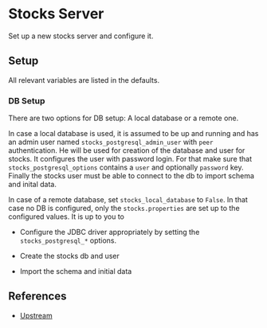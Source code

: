 # Stocks Server

Set up a new stocks server and configure it.

## Setup

All relevant variables are listed in the defaults.

### DB Setup

There are two options for DB setup: A local database or a remote one.

In case a local database is used, it is assumed to be up and running and has an
admin user named `stocks_postgresql_admin_user` with `peer` authentication. He
will be used for creation of the database and user for stocks. It configures the
user with password login. For that make sure that `stocks_postgresql_options`
contains a `user` and optionally `password` key. Finally the stocks user must be
able to connect to the db to import schema and inital data.

In case of a remote database, set `stocks_local_database` to `False`. In that
case no DB is configured, only the `stocks.properties` are set up to the
configured values. It is up to you to

* Configure the JDBC driver appropriately by setting the `stocks_postgresql_*`
  options.

* Create the stocks db and user

* Import the schema and initial data

## References

* [Upstream](https://j.njsm.de/git/veenj/stocks)
